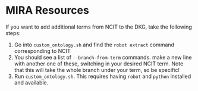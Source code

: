 # MIRA Resources

If you want to add additional terms from NCIT to the DKG, take the following
steps:

1. Go into `custom_ontology.sh` and find the `robot extract` command corresponding to NCIT
2. You should see a list of `--branch-from-term` commands. make a new line with another one
   of these, switching in your desired NCIT term. Note that this will take the whole branch
   under your term, so be specific!
3. Run `custom_ontology.sh`. This requires having `robot` and `python` installed and available.
